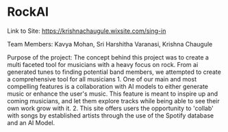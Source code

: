 # RockAI

Link to Site: https://krishnachaugule.wixsite.com/sing-in 

Team Members: Kavya Mohan, Sri Harshitha Varanasi, Krishna Chaugule

Purpose of the project:
	The concept behind this project was to create a multi faceted tool for musicians with a heavy focus on rock. From ai generated tunes to finding potential band members, we attempted to create a comprehensive tool for all musicians
	1. One of our main and most compelling features is a collaboration with AI models to either generate music or enhance the user's music. This feature is meant to inspire up and coming musicians, and let them explore tracks while being able to see their own work grow with it. 
 	2. This site offers users the opportunity to 'collab' with songs by established artists through the use of the Spotify database and an AI Model. 
